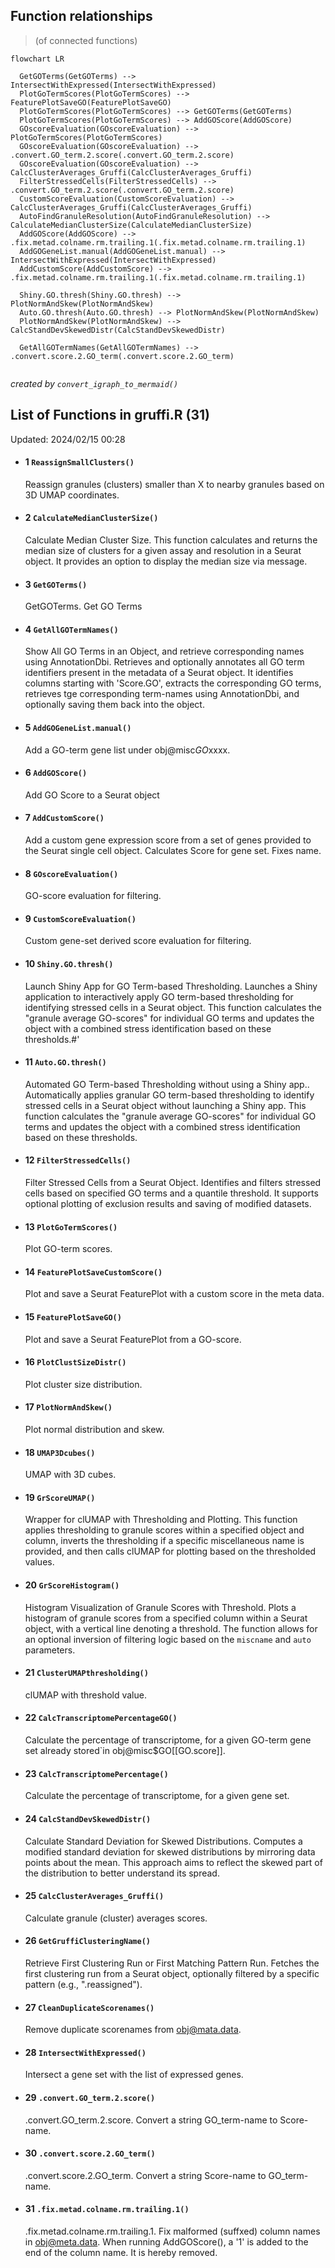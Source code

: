 ## Function relationships

 > (of connected functions)

```mermaid
flowchart LR 

  GetGOTerms(GetGOTerms) --> IntersectWithExpressed(IntersectWithExpressed)
  PlotGoTermScores(PlotGoTermScores) --> FeaturePlotSaveGO(FeaturePlotSaveGO)
  PlotGoTermScores(PlotGoTermScores) --> GetGOTerms(GetGOTerms)
  PlotGoTermScores(PlotGoTermScores) --> AddGOScore(AddGOScore)
  GOscoreEvaluation(GOscoreEvaluation) --> PlotGoTermScores(PlotGoTermScores)
  GOscoreEvaluation(GOscoreEvaluation) --> .convert.GO_term.2.score(.convert.GO_term.2.score)
  GOscoreEvaluation(GOscoreEvaluation) -->   CalcClusterAverages_Gruffi(CalcClusterAverages_Gruffi)
  FilterStressedCells(FilterStressedCells) --> .convert.GO_term.2.score(.convert.GO_term.2.score)
  CustomScoreEvaluation(CustomScoreEvaluation) --> CalcClusterAverages_Gruffi(CalcClusterAverages_Gruffi)
  AutoFindGranuleResolution(AutoFindGranuleResolution) --> CalculateMedianClusterSize(CalculateMedianClusterSize)
  AddGOScore(AddGOScore) --> .fix.metad.colname.rm.trailing.1(.fix.metad.colname.rm.trailing.1)
  AddGOGeneList.manual(AddGOGeneList.manual) --> IntersectWithExpressed(IntersectWithExpressed)
  AddCustomScore(AddCustomScore) --> .fix.metad.colname.rm.trailing.1(.fix.metad.colname.rm.trailing.1)

  Shiny.GO.thresh(Shiny.GO.thresh) --> PlotNormAndSkew(PlotNormAndSkew)
  Auto.GO.thresh(Auto.GO.thresh) --> PlotNormAndSkew(PlotNormAndSkew)
  PlotNormAndSkew(PlotNormAndSkew) --> CalcStandDevSkewedDistr(CalcStandDevSkewedDistr)

  GetAllGOTermNames(GetAllGOTermNames) --> .convert.score.2.GO_term(.convert.score.2.GO_term)
 
```

 *created by `convert_igraph_to_mermaid()`*



## List of Functions in gruffi.R (31) 

Updated: 2024/02/15 00:28

- #### 1 `ReassignSmallClusters()`

  Reassign granules (clusters) smaller than X to nearby granules based on 3D UMAP coordinates.

- #### 2 `CalculateMedianClusterSize()`

  Calculate Median Cluster Size. This function calculates and returns the median size of clusters for a given assay  and resolution in a Seurat object. It provides an option to display the median size via message. 

- #### 3 `GetGOTerms()`

  GetGOTerms. Get GO Terms

- #### 4 `GetAllGOTermNames()`

  Show All GO Terms in an Object, and retrieve corresponding names using AnnotationDbi. Retrieves and optionally annotates all GO term identifiers present in the  metadata of a Seurat object. It identifies columns starting with 'Score.GO',  extracts the corresponding GO terms, retrieves tge corresponding term-names using AnnotationDbi,  and optionally saving them back into the object.

- #### 5 `AddGOGeneList.manual()`

  Add a GO-term gene list under obj@misc$GO$xxxx.

- #### 6 `AddGOScore()`

  Add GO Score to a Seurat object

- #### 7 `AddCustomScore()`

  Add a custom gene expression score from a set of genes provided to the  Seurat single cell object. Calculates Score for gene set. Fixes name.

- #### 8 `GOscoreEvaluation()`

  GO-score evaluation for filtering.

- #### 9 `CustomScoreEvaluation()`

  Custom gene-set derived score evaluation for filtering.

- #### 10 `Shiny.GO.thresh()`

  Launch Shiny App for GO Term-based Thresholding. Launches a Shiny application to interactively apply GO term-based thresholding  for identifying stressed cells in a Seurat object. This function calculates the  "granule average GO-scores" for individual GO terms and updates the object with a combined stress  identification based on these thresholds.#'

- #### 11 `Auto.GO.thresh()`

  Automated GO Term-based Thresholding without using a Shiny app.. Automatically applies granular GO term-based thresholding to identify stressed cells  in a Seurat object without launching a Shiny app. This function calculates the  "granule average GO-scores" for individual GO terms and updates the object with a combined stress  identification based on these thresholds.

- #### 12 `FilterStressedCells()`

  Filter Stressed Cells from a Seurat Object. Identifies and filters stressed cells based on specified GO terms and a quantile threshold.  It supports optional plotting of exclusion results and saving of modified datasets.

- #### 13 `PlotGoTermScores()`

  Plot GO-term scores.

- #### 14 `FeaturePlotSaveCustomScore()`

  Plot and save a Seurat FeaturePlot with a custom score in the meta data.

- #### 15 `FeaturePlotSaveGO()`

  Plot and save a Seurat FeaturePlot from a GO-score.

- #### 16 `PlotClustSizeDistr()`

  Plot cluster size distribution.

- #### 17 `PlotNormAndSkew()`

  Plot normal distribution and skew.

- #### 18 `UMAP3Dcubes()`

  UMAP with 3D cubes.

- #### 19 `GrScoreUMAP()`

  Wrapper for clUMAP with Thresholding and Plotting. This function applies thresholding to granule scores within a specified object and column,  inverts the thresholding if a specific miscellaneous name is provided, and then calls clUMAP  for plotting based on the thresholded values. 

- #### 20 `GrScoreHistogram()`

  Histogram Visualization of Granule Scores with Threshold. Plots a histogram of granule scores from a specified column within a Seurat object,  with a vertical line denoting a threshold. The function allows for an optional  inversion of filtering logic based on the `miscname` and `auto` parameters. 

- #### 21 `ClusterUMAPthresholding()`

  clUMAP with threshold value.

- #### 22 `CalcTranscriptomePercentageGO()`

  Calculate the percentage of transcriptome, for a given GO-term gene set already stored`in obj@misc$GO[[GO.score]].

- #### 23 `CalcTranscriptomePercentage()`

  Calculate the percentage of transcriptome, for a given gene set.

- #### 24 `CalcStandDevSkewedDistr()`

  Calculate Standard Deviation for Skewed Distributions. Computes a modified standard deviation for skewed distributions by mirroring data points about the mean.  This approach aims to reflect the skewed part of the distribution to better understand its spread. 

- #### 25 `CalcClusterAverages_Gruffi()`

  Calculate granule (cluster) averages scores.

- #### 26 `GetGruffiClusteringName()`

  Retrieve First Clustering Run or First Matching Pattern Run. Fetches the first clustering run from a Seurat object,  optionally filtered by a specific pattern (e.g., ".reassigned"). 

- #### 27 `CleanDuplicateScorenames()`

  Remove duplicate scorenames from obj@mata.data.

- #### 28 `IntersectWithExpressed()`

  Intersect a gene set with the list of expressed genes.

- #### 29 `.convert.GO_term.2.score()`

  .convert.GO_term.2.score. Convert a string GO_term-name to Score-name.

- #### 30 `.convert.score.2.GO_term()`

  .convert.score.2.GO_term. Convert a string Score-name to GO_term-name.

- #### 31 `.fix.metad.colname.rm.trailing.1()`

  .fix.metad.colname.rm.trailing.1. Fix malformed (suffxed) column names in obj@meta.data. When running AddGOScore(),  a '1' is added to the end of the column name. It is hereby removed.

